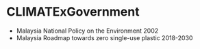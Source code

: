 # CLIMATExGovernment

* Malaysia National Policy on the Environment 2002
* Malaysia Roadmap towards zero single-use plastic 2018-2030
